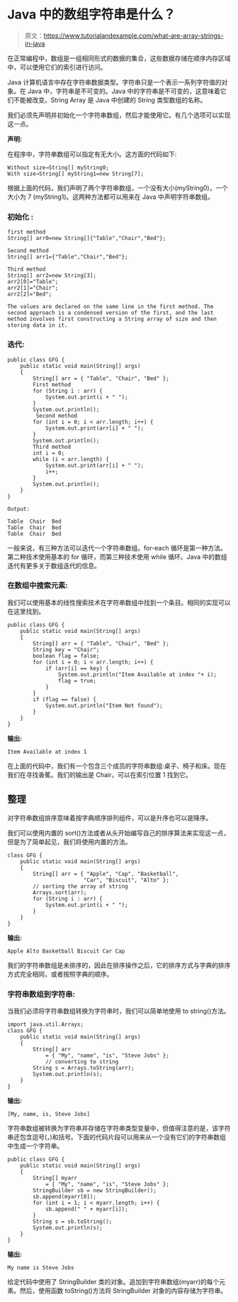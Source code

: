 # Java 中的数组字符串是什么？

> 原文：<https://www.tutorialandexample.com/what-are-array-strings-in-java>

在正常编程中，数组是一组相同形式的数据的集合，这些数据存储在顺序内存区域中，可以使用它们的索引进行访问。

Java 计算机语言中存在字符串数据类型。字符串只是一个表示一系列字符值的对象。在 Java 中，字符串是不可变的。Java 中的字符串是不可变的，这意味着它们不能被改变。String Array 是 Java 中创建的 String 类型数组的名称。

我们必须先声明并初始化一个字符串数组，然后才能使用它。有几个选项可以实现这一点。

**声明:**

在程序中，字符串数组可以指定有无大小。这方面的代码如下:

```
Without size→String[] myString0; 
With size→String[] myString1=new String[7]; 
```

根据上面的代码，我们声明了两个字符串数组，一个没有大小(myString0)，一个大小为 7 (myString1)。这两种方法都可以用来在 Java 中声明字符串数组。

### 初始化 **:**

```
first method
String[] arr0=new String[]{"Table","Chair","Bed"};

Second method
String[] arr1={"Table","Chair","Bed"};

Third method
String[] arr2=new String[3];
arr2[0]="Table";
arr2[1]="Chair";
arr2[2]="Bed"; 
```

```
The values are declared on the same line in the first method. The second approach is a condensed version of the first, and the last method involves first constructing a String array of size and then storing data in it.
```

### 迭代:

```
public class GFG {
	public static void main(String[] args)
	{
		String[] arr = { "Table", "Chair", "Bed" };
		First method
		for (String i : arr) {
			System.out.print(i + " ");
		}
		System.out.println();
		 Second method
		for (int i = 0; i < arr.length; i++) {
			System.out.print(arr[i] + " ");
		}
		System.out.println();
		Third method
		int i = 0;
		while (i < arr.length) {
			System.out.print(arr[i] + " ");
			i++;
		}
		System.out.println();
	}
} 
```

```
Output:
```

```
Table  Chair  Bed
Table  Chair  Bed
Table  Chair  Bed 
```

一般来说，有三种方法可以迭代一个字符串数组。for-each 循环是第一种方法。第二种技术使用基本的 for 循环，而第三种技术使用 while 循环。Java 中的数组迭代有更多关于数组迭代的信息。

### 在数组中搜索元素:

我们可以使用基本的线性搜索技术在字符串数组中找到一个条目。相同的实现可以在这里找到。

```
public class GFG {
	public static void main(String[] args)
	{
		String[] arr = { "Table", "Chair", "Bed" };
		String key = "Chair";
		boolean flag = false;
		for (int i = 0; i < arr.length; i++) {
			if (arr[i] == key) {
				System.out.println("Item Available at index "+ i);
				flag = true;
			}
		}
		if (flag == false) {
			System.out.println("Item Not found");
		}
	}
} 
```

**输出:**

```
Item Available at index 1
```

在上面的代码中，我们有一个包含三个成员的字符串数组:桌子、椅子和床。现在我们在寻找香蕉。我们的输出是 Chair，可以在索引位置 1 找到它。

## 整理

对字符串数组排序意味着按字典顺序排列组件，可以是升序也可以是降序。

我们可以使用内置的 sort()方法或者从头开始编写自己的排序算法来实现这一点，但是为了简单起见，我们将使用内置的方法。

```
class GFG {
	public static void main(String[] args)
	{
		String[] arr = { "Apple", "Cap", "Basketball",
						"Car", "Biscuit", "Alto" };
		// sorting the array of string
		Arrays.sort(arr);
		for (String i : arr) {
			System.out.print(i + " ");
		}
	}
} 
```

**输出:**

```
Apple Alto Basketball Biscuit Car Cap 
```

我们的字符串数组是未排序的，因此在排序操作之后，它的排序方式与字典的排序方式完全相同，或者按照字典的顺序。

### 字符串数组到字符串:

当我们必须将字符串数组转换为字符串时，我们可以简单地使用 to string()方法。

```
import java.util.Arrays;
class GFG {
	public static void main(String[] args)
	{
		String[] arr
			= { "My", "name", "is", "Steve Jobs" };
			// converting to string
		String s = Arrays.toString(arr);
		System.out.println(s);
	}
} 
```

**输出:**

```
[My, name, is, Steve Jobs]
```

字符串数组被转换为字符串并存储在字符串类型变量中，但值得注意的是，该字符串还包含逗号(，)和括号。下面的代码片段可以用来从一个没有它们的字符串数组中生成一个字符串。

```
public class GFG {
	public static void main(String[] args)
	{
		String[] myarr
			= { "My", "name", "is", "Steve Jobs" };
		StringBuilder sb = new StringBuilder();
		sb.append(myarr[0]);
		for (int i = 1; i < myarr.length; i++) {
			sb.append(" " + myarr[i]);
		}
		String s = sb.toString();
		System.out.println(s);
	}
} 
```

**输出:**

```
My name is Steve Jobs
```

给定代码中使用了 StringBuilder 类的对象。追加到字符串数组(myarr)的每个元素。然后，使用函数 toString()方法将 StringBuilder 对象的内容存储为字符串。